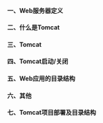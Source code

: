 #### 一、Web服务器定义

#### 二、什么是Tomcat

#### 三、Tomcat

#### 四、Tomcat启动/关闭

#### 五、Web应用的目录结构

#### 六、其他

#### 七、Tomcat项目部署及目录结构

